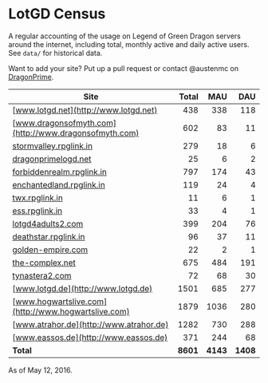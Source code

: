 # LotGD Census
A regular accounting of the usage on Legend of Green Dragon servers around the internet, including total, monthly active and daily active users. See `data/` for historical data.

Want to add your site? Put up a pull request or contact @austenmc on [DragonPrime](http://dragonprime.net).


Site | Total | MAU | DAU
--- | ---:| ---:| ---:
[www.lotgd.net](http://www.lotgd.net)|438|338|118
[www.dragonsofmyth.com](http://www.dragonsofmyth.com)|602|83|11
[stormvalley.rpglink.in](http://stormvalley.rpglink.in)|279|18|6
[dragonprimelogd.net](http://dragonprimelogd.net)|25|6|2
[forbiddenrealm.rpglink.in](http://forbiddenrealm.rpglink.in)|797|174|43
[enchantedland.rpglink.in](http://enchantedland.rpglink.in)|119|24|4
[twx.rpglink.in](http://twx.rpglink.in)|11|6|1
[ess.rpglink.in](http://ess.rpglink.in)|33|4|1
[lotgd4adults2.com](http://lotgd4adults2.com)|399|204|76
[deathstar.rpglink.in](http://deathstar.rpglink.in)|96|37|11
[golden-empire.com](http://golden-empire.com)|22|2|1
[the-complex.net](http://the-complex.net)|675|484|191
[tynastera2.com](http://tynastera2.com)|72|68|30
[www.lotgd.de](http://www.lotgd.de)|1501|685|277
[www.hogwartslive.com](http://www.hogwartslive.com)|1879|1036|280
[www.atrahor.de](http://www.atrahor.de)|1282|730|288
[www.eassos.de](http://www.eassos.de)|371|244|68
**Total**|**8601**|**4143**|**1408**

As of May 12, 2016.
